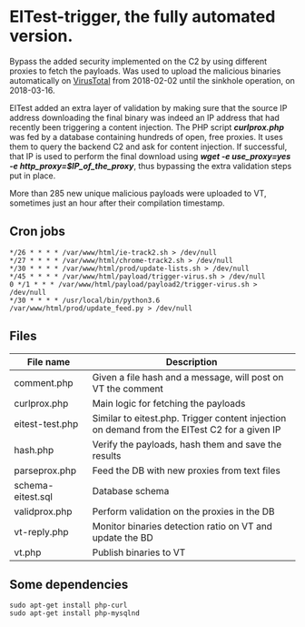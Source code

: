 # EITest-trigger, the fully automated version.
Bypass the added security implemented on the C2 by using different proxies to fetch the payloads. Was used to upload the malicious binaries automatically on [VirusTotal](https://www.virustotal.com/gui/user/V1rgul3/) from 2018-02-02 until the sinkhole operation, on 2018-03-16.

EITest added an extra layer of validation by making sure that the source IP address downloading the final binary was indeed an IP address that had recently been triggering a content injection. The PHP script ***curlprox.php*** was fed by a database containing hundreds of open, free proxies. It uses them to query the backend C2 and ask for content injection. If successful, that IP is used to perform the final download using ***wget -e use_proxy=yes -e http_proxy=$IP_of_the_proxy***, thus bypassing the extra validation steps put in place. 

More than 285 new unique malicious payloads were uploaded to VT, sometimes just an hour after their compilation timestamp.


## Cron jobs
```
*/26 * * * * /var/www/html/ie-track2.sh > /dev/null
*/27 * * * * /var/www/html/chrome-track2.sh > /dev/null
*/30 * * * * /var/www/html/prod/update-lists.sh > /dev/null
*/45 * * * * /var/www/html/payload/trigger-virus.sh > /dev/null
0 */1 * * * /var/www/html/payload/payload2/trigger-virus.sh > /dev/null
*/30 * * * * /usr/local/bin/python3.6 /var/www/html/prod/update_feed.py > /dev/null
```
## Files

| File name     | Description           |
| ------------- | -------------         |
| comment.php   | Given a file hash and a message, will post on VT the comment |
| curlprox.php  | Main logic for fetching the payloads |
| eitest-test.php | Similar to eitest.php. Trigger content injection on demand from the EITest C2 for a given IP |
| hash.php | Verify the payloads, hash them and save the results |
| parseprox.php | Feed the DB with new proxies from text files |
| schema-eitest.sql | Database schema |
| validprox.php | Perform validation on the proxies in the DB |
| vt-reply.php | Monitor binaries detection ratio on VT and update the BD |
| vt.php | Publish binaries to VT |

## Some dependencies
```
sudo apt-get install php-curl
sudo apt-get install php-mysqlnd
```
